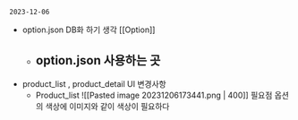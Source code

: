 
`2023-12-06`
- option.json DB화 하기 생각 [[Option]]
	- option.json 사용하는 곳
		- 
- product_list , product_detail UI 변경사항
	- Product_list
		![[Pasted image 20231206173441.png | 400]]
		필요점
		옵션의 색상에 이미지와 같이 색상이 필요하다
		
		
		
		